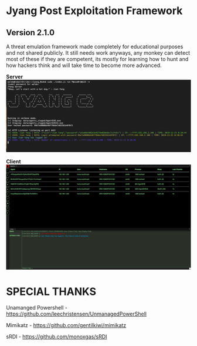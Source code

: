 # Jyang Post Exploitation Framework 
## Version 2.1.0
A threat emulation framework made completely for educational purposes and not shared publicly.  It still needs work anyways, any monkey can detect most of these if they are competent, its mostly for learning how to hunt and how hackers think and will take time to become more advanced.

**Server**
![Alt text](/images/server.png?raw=true "Server")

**Client**
![Alt text](/images/client.png?raw=true "Client")

# SPECIAL THANKS
Unamanged Powershell - https://github.com/leechristensen/UnmanagedPowerShell

Mimikatz - https://github.com/gentilkiwi/mimikatz

sRDI - https://github.com/monoxgas/sRDI
